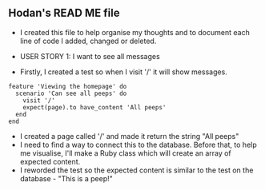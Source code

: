 ## Hodan's READ ME file

* I created this file to help organise my thoughts and to document each line of code I added, changed or deleted.

* USER STORY 1: I want to see all messages
* Firstly, I created a test so when I visit '/' it will show messages.
```
feature 'Viewing the homepage' do
  scenario 'Can see all peeps' do
    visit '/'
    expect(page).to have_content 'All peeps'
  end
end

```
* I created a page called '/' and made it return the string "All peeps"
* I need to find a way to connect this to the database. Before that, to help me visualise, I'll make a Ruby class which will create an array of expected content.
* I reworded the test so the expected content is similar to the test on the database - "This is a peep!"
